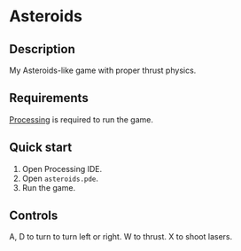 # Asteroids

## Description
My Asteroids-like game with proper thrust physics.

## Requirements
[Processing](https://processing.org) is required to run the game.

## Quick start
1. Open Processing IDE.
2. Open `asteroids.pde`.
3. Run the game.

## Controls
A, D to turn to turn left or right.
W to thrust.
X to shoot lasers.
